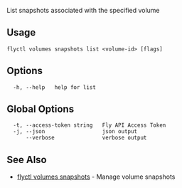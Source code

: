 List snapshots associated with the specified volume

## Usage
~~~
flyctl volumes snapshots list <volume-id> [flags]
~~~

## Options

~~~
  -h, --help   help for list
~~~

## Global Options

~~~
  -t, --access-token string   Fly API Access Token
  -j, --json                  json output
      --verbose               verbose output
~~~

## See Also

* [flyctl volumes snapshots](/docs/flyctl/volumes-snapshots/)	 - Manage volume snapshots


